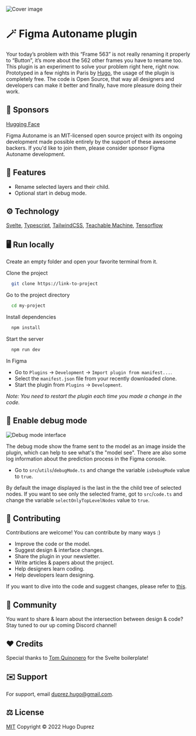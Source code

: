 
![Cover image](https://i.ibb.co/f9zw4j0/showcase.png)

# 🪄 Figma Autoname plugin

Your today’s problem with this “Frame 563” is not really renaming it properly to “Button”, it’s more about the 562 other frames you have
to rename too. This plugin is an experiment to solve your problem right here, right now. Prototyped in a few nights in Paris by
[Hugo](https://www.hugoduprez.com/),
the usage of the plugin is completely free. The code is Open Source, that way all designers and developers can make
it better and finally, have more pleasure doing their work.
## 🚀 Sponsors

[Hugging Face](https://huggingface.co/)

Figma Autoname is an MIT-licensed open source project with its ongoing development made possible entirely by the support of these awesome
backers. If you'd like to join them, please consider sponsor Figma Autoname development.


## 🎁 Features

- Rename selected layers and their child.
- Optional start in debug mode.



## ⚙️ Technology

[Svelte](https://svelte.dev/), [Typescript](https://www.typescriptlang.org/),
[TailwindCSS](https://tailwindcss.com/), [Teachable Machine](https://teachablemachine.withgoogle.com/),
[Tensorflow](https://www.tensorflow.org/js?hl=fr)



## 🖥️ Run locally

Create an empty folder and open your favorite terminal from it.

Clone the project

```bash
  git clone https://link-to-project
```

Go to the project directory

```bash
  cd my-project
```

Install dependencies

```bash
  npm install
```

Start the server

```bash
  npm run dev
```

In Figma

- Go to `Plugins` -> `Development` -> `Import plugin from manifest...`.
- Select the `manifest.json` file from your recently downloaded clone.
- Start the plugin from `Plugins` -> `Development`.

*Note: You need to restart the plugin each time you made a change in the code.*
## 🚧 Enable debug mode

![Debug mode interface](https://i.ibb.co/DkTzpMw/debug-Mode.png)

The debug mode show the frame sent to the model as an image inside the plugin, which can help to see what's the "model see". There are
also some log information about the prediction process in the Figma console.

- Go to `src`/`utils`/`debugMode.ts` and change the variable `isDebugMode` value to `true`.

By default the image displayed is the last in the the child tree of selected nodes. If you want to see only the selected frame,
got to `src`/`code.ts` and change the variable `selectOnlyTopLevelNodes` value to `true`.
## 🤝 Contributing

Contributions are welcome! You can contribute by many ways :)

- Improve the code or the model.
- Suggest design & interface changes.
- Share the plugin in your newsletter.
- Write articles & papers about the project.
- Help designers learn coding.
- Help developers learn designing.

If you want to dive into the code and suggest changes, please refer to
[this](https://opensource.guide/how-to-contribute/#opening-a-pull-request).


## 🍕 Community

You want to share & learn about the intersection between design & code? Stay tuned to our up coming Discord channel!
## ❤️ Credits

Special thanks to [Tom Quinonero](https://github.com/tomquinonero) for the Svelte boilerplate!
## ✉️ Support

For support, email duprez.hugo@gmail.com.


## ⚖️ License

[MIT](https://choosealicense.com/licenses/mit/) Copyright © 2022 Hugo Duprez

